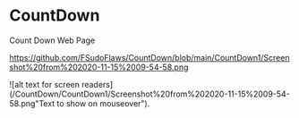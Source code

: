 # CountDown
Count Down Web Page

https://github.com/FSudoFlaws/CountDown/blob/main/CountDown1/Screenshot%20from%202020-11-15%2009-54-58.png

![alt text for screen readers](/CountDown/CountDown1/Screenshot%20from%202020-11-15%2009-54-58.png"Text to show on mouseover").
